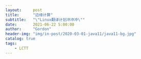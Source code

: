 ```yaml
---
layout:     post
title:      "边缘计算"
subtitle:   "\"Linux翻译计划冲冲冲\""
date:       2021-06-22 5:00:00
author:     "Gordon"
header-img: "img/in-post/2020-03-01-java11/java11-bg.jpg"
catalog: true
tags:
    - LCTT
---
```



